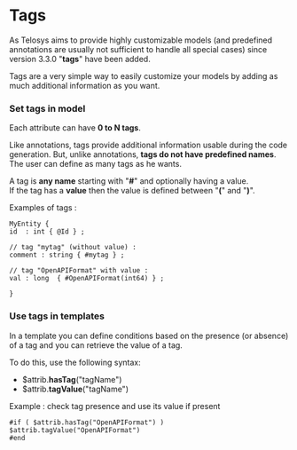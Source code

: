 # Tags

As Telosys aims to provide highly customizable models \(and predefined annotations are usually not sufficient to handle all special cases\) since version 3.3.0 "**tags**" have been added.

Tags are a very simple way to easily customize your models by adding as much additional information as you want.

### Set tags in model

Each attribute can have **0 to N tags**. 

Like annotations, tags provide additional information usable during the code generation. But, unlike annotations, **tags do not have predefined names**. The user can define as many tags as he wants.

A tag is **any name** starting with "**\#**" and optionally having a value.  
If the tag has a **value** then the value is defined between "**\(**" and "**\)**".

Examples of tags :

```text
MyEntity {
id  : int { @Id } ;

// tag "mytag" (without value) :
comment : string { #mytag } ;

// tag "OpenAPIFormat" with value :
val : long  { #OpenAPIFormat(int64) } ;

}
```



### Use tags in templates

In a template you can define conditions based on the presence \(or absence\) of a tag and you can retrieve the value of a tag.

To do this, use the following syntax:

* $attrib.**hasTag**\("tagName"\)
* $attrib.**tagValue**\("tagName"\)

Example : check tag presence and use its value if present

```text
#if ( $attrib.hasTag("OpenAPIFormat") )  
$attrib.tagValue("OpenAPIFormat")
#end
```

